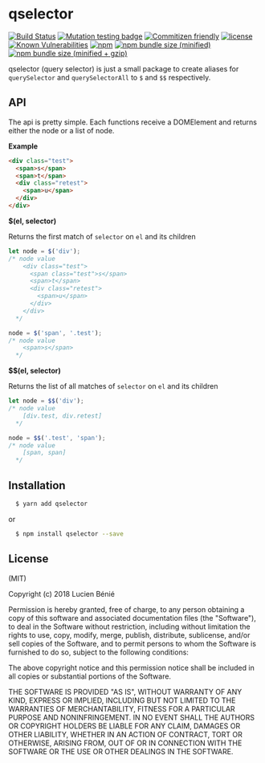 # qselector

[![Build Status](https://travis-ci.org/lbenie/qselector.svg?branch=master)](https://travis-ci.org/lbenie/qselector)
[![Mutation testing badge](https://badge.stryker-mutator.io/github.com/lbenie/qselector/master)](https://stryker-mutator.github.io)
[![Commitizen friendly](https://img.shields.io/badge/commitizen-friendly-brightgreen.svg)](http://commitizen.github.io/cz-cli/)
[![license](https://img.shields.io/github/license/lbenie/qselector.svg)](https://github.com/lbenie/qselector)
[![Known Vulnerabilities](https://snyk.io/test/github/lbenie/qselector/badge.svg?targetFile=package.json)](https://snyk.io/test/github/lbenie/qselector?targetFile=package.json)
[![npm](https://img.shields.io/npm/v/qselector.svg)](https://github.com/lbenie/qselector)
[![npm bundle size (minified)](https://img.shields.io/bundlephobia/min/qselector.svg)](https://github.com/lbenie/qselector)
[![npm bundle size (minified + gzip)](https://img.shields.io/bundlephobia/minzip/qselector.svg)](https://github.com/lbenie/qselector)

qselector (query selector) is just a small package to create aliases for
`querySelector` and `querySelectorAll` to `$` and `$$` respectively.

## API

The api is pretty simple. Each functions receive a DOMElement and returns either
the node or a list of node.

**Example**

```html
<div class="test">
  <span>s</span>
  <span>t</span>
  <div class="retest">
    <span>u</span>
  </div>
</div>
```

**$(el, selector)**

Returns the first match of `selector` on `el` and its children

```js
let node = $('div');
/* node value
    <div class="test">
      <span class="test">s</span>
      <span>t</span>
      <div class="retest">
        <span>u</span>
      </div>
    </div>
  */

node = $('span', '.test');
/* node value
    <span>s</span>
  */
```

**$$(el, selector)**

Returns the list of all matches of `selector` on `el` and its children

```js
let node = $$('div');
/* node value
    [div.test, div.retest]
  */

node = $$('.test', 'span');
/* node value
    [span, span]
  */
```

## Installation

```bash
  $ yarn add qselector
```

or

```bash
  $ npm install qselector --save
```

## License

(MIT)

Copyright (c) 2018 Lucien Bénié

Permission is hereby granted, free of charge, to any person obtaining a copy of
this software and associated documentation files (the "Software"), to deal in
the Software without restriction, including without limitation the rights to
use, copy, modify, merge, publish, distribute, sublicense, and/or sell copies of
the Software, and to permit persons to whom the Software is furnished to do so,
subject to the following conditions:

The above copyright notice and this permission notice shall be included in all
copies or substantial portions of the Software.

THE SOFTWARE IS PROVIDED "AS IS", WITHOUT WARRANTY OF ANY KIND, EXPRESS OR
IMPLIED, INCLUDING BUT NOT LIMITED TO THE WARRANTIES OF MERCHANTABILITY, FITNESS
FOR A PARTICULAR PURPOSE AND NONINFRINGEMENT. IN NO EVENT SHALL THE AUTHORS OR
COPYRIGHT HOLDERS BE LIABLE FOR ANY CLAIM, DAMAGES OR OTHER LIABILITY, WHETHER
IN AN ACTION OF CONTRACT, TORT OR OTHERWISE, ARISING FROM, OUT OF OR IN
CONNECTION WITH THE SOFTWARE OR THE USE OR OTHER DEALINGS IN THE SOFTWARE.
